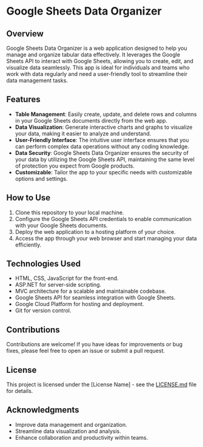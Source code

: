 # Google Sheets Data Organizer

## Overview
Google Sheets Data Organizer is a web application designed to help you manage and organize tabular data effectively. It leverages the Google Sheets API to interact with Google Sheets, allowing you to create, edit, and visualize data seamlessly. This app is ideal for individuals and teams who work with data regularly and need a user-friendly tool to streamline their data management tasks.

## Features
- **Table Management**: Easily create, update, and delete rows and columns in your Google Sheets documents directly from the web app.
- **Data Visualization**: Generate interactive charts and graphs to visualize your data, making it easier to analyze and understand.
- **User-Friendly Interface**: The intuitive user interface ensures that you can perform complex data operations without any coding knowledge.
- **Data Security**: Google Sheets Data Organizer ensures the security of your data by utilizing the Google Sheets API, maintaining the same level of protection you expect from Google products.
- **Customizable**: Tailor the app to your specific needs with customizable options and settings.

## How to Use
1. Clone this repository to your local machine.
2. Configure the Google Sheets API credentials to enable communication with your Google Sheets documents.
3. Deploy the web application to a hosting platform of your choice.
4. Access the app through your web browser and start managing your data efficiently.

## Technologies Used
- HTML, CSS, JavaScript for the front-end.
- ASP.NET for server-side scripting.
- MVC architecture for a scalable and maintainable codebase.
- Google Sheets API for seamless integration with Google Sheets.
- Google Cloud Platform for hosting and deployment.
- Git for version control.

## Contributions
Contributions are welcome! If you have ideas for improvements or bug fixes, please feel free to open an issue or submit a pull request.

## License
This project is licensed under the [License Name] - see the [LICENSE.md](LICENSE.md) file for details.

## Acknowledgments
- Improve data management and organization.
- Streamline data visualization and analysis.
- Enhance collaboration and productivity within teams.
